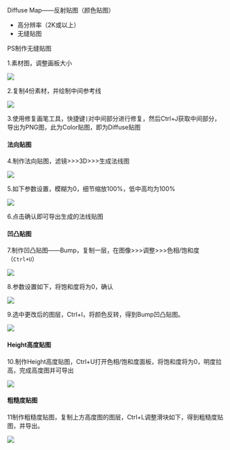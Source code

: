 Diffuse Map——反射贴图（颜色贴图）

- 高分辨率（2K或以上）
- 无缝贴图



PS制作无缝贴图

1.素材图，调整画板大小

![](F:\Git\presonalnote\Texture\png\调整画板.jpg)

2.复制4份素材，并绘制中间参考线

![](F:\Git\presonalnote\Texture\png\做参考线.jpg)

3.使用修复画笔工具，快捷键`]`对中间部分进行修复，然后Ctrl+J获取中间部分，导出为PNG图，此为Color贴图，即为Diffuse贴图

#### 法向贴图

4.制作法向贴图，滤镜>>>3D>>>生成法线图

![](F:\Git\presonalnote\Texture\png\滤镜3D生成法向贴图0.jpg)

5.如下参数设置，模糊为0，细节缩放100%，低中高均为100%

![](F:\Git\presonalnote\Texture\png\生成法向图参数设置.jpg)

6.点击确认即可导出生成的法线贴图

#### 凹凸贴图

7.制作凹凸贴图——Bump，复制一层，在图像>>>调整>>>色相/饱和度（`Ctrl+U`）

![](F:\Git\presonalnote\Texture\png\色相饱和度.jpg)

8.参数设置如下，将饱和度将为0，确认

![](F:\Git\presonalnote\Texture\png\凹凸贴图1.jpg)

9.选中更改后的图层，Ctrl+I，将颜色反转，得到Bump凹凸贴图。

![](F:\Git\presonalnote\Texture\png\凹凸贴图，反转颜色.jpg)

#### Height高度贴图

10.制作Height高度贴图，Ctrl+U打开色相/饱和度面板，将饱和度将为0，明度拉高，完成高度图并可导出

![](F:\Git\presonalnote\Texture\png\高度贴图，明度调整未知.jpg)

#### 粗糙度贴图

11制作粗糙度贴图，复制上方高度图的图层，Ctrl+L调整滑块如下，得到粗糙度贴图，并导出。

![](F:\Git\presonalnote\Texture\png\粗糙度贴图.jpg)